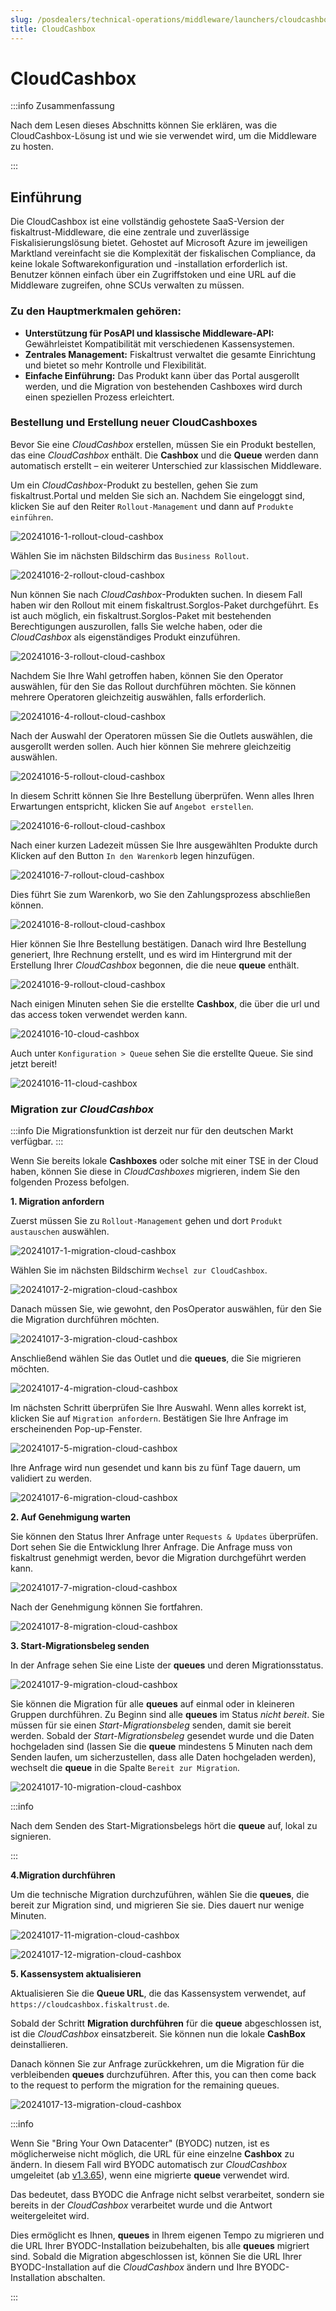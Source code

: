 ```yaml
---
slug: /posdealers/technical-operations/middleware/launchers/cloudcashbox
title: CloudCashbox
---
```


# CloudCashbox

:::info Zusammenfassung

Nach dem Lesen dieses Abschnitts können Sie erklären, was die CloudCashbox-Lösung ist und wie sie verwendet wird, um die Middleware zu hosten.

:::

## Einführung
Die CloudCashbox ist eine vollständig gehostete SaaS-Version der fiskaltrust-Middleware, die eine zentrale und zuverlässige Fiskalisierungslösung bietet.
Gehostet auf Microsoft Azure im jeweiligen Marktland vereinfacht sie die Komplexität der fiskalischen Compliance, da keine lokale Softwarekonfiguration und -installation erforderlich ist.
Benutzer können einfach über ein Zugriffstoken und eine URL auf die Middleware zugreifen, ohne SCUs verwalten zu müssen.

### Zu den Hauptmerkmalen gehören:

- **Unterstützung für PosAPI und klassische Middleware-API:** Gewährleistet Kompatibilität mit verschiedenen Kassensystemen.
- **Zentrales Management:** Fiskaltrust verwaltet die gesamte Einrichtung und bietet so mehr Kontrolle und Flexibilität.
- **Einfache Einführung:** Das Produkt kann über das Portal ausgerollt werden, und die Migration von bestehenden Cashboxes wird durch einen speziellen Prozess erleichtert.

### Bestellung und Erstellung neuer CloudCashboxes

Bevor Sie eine _CloudCashbox_ erstellen, müssen Sie ein Produkt bestellen, das eine _CloudCashbox_ enthält.
Die **Cashbox** und die **Queue** werden dann automatisch erstellt – ein weiterer Unterschied zur klassischen Middleware.

Um ein _CloudCashbox_-Produkt zu bestellen, gehen Sie zum fiskaltrust.Portal und melden Sie sich an.
Nachdem Sie eingeloggt sind, klicken Sie auf den Reiter `Rollout-Management` und dann auf `Produkte einführen`.

![20241016-1-rollout-cloud-cashbox](https://github.com/user-attachments/assets/9ae51df5-bfc5-4fca-a93f-5d12d6f7c65e)

Wählen Sie im nächsten Bildschirm das `Business Rollout`.

![20241016-2-rollout-cloud-cashbox](https://github.com/user-attachments/assets/3a0dc353-5bb8-42ce-bc23-917d0bd6fde8)

Nun können Sie nach _CloudCashbox_-Produkten suchen.
In diesem Fall haben wir den Rollout mit einem fiskaltrust.Sorglos-Paket durchgeführt.
Es ist auch möglich, ein fiskaltrust.Sorglos-Paket mit bestehenden Berechtigungen auszurollen, falls Sie welche haben, oder die _CloudCashbox_ als eigenständiges Produkt einzuführen.

![20241016-3-rollout-cloud-cashbox](https://github.com/user-attachments/assets/309ba6b0-26f0-4215-939c-70ae2c29b80a)

Nachdem Sie Ihre Wahl getroffen haben, können Sie den Operator auswählen, für den Sie das Rollout durchführen möchten.
Sie können mehrere Operatoren gleichzeitig auswählen, falls erforderlich.

![20241016-4-rollout-cloud-cashbox](https://github.com/user-attachments/assets/c563f3c3-7e42-4f9b-8ff3-8a70369fab1d)

Nach der Auswahl der Operatoren müssen Sie die Outlets auswählen, die ausgerollt werden sollen. Auch hier können Sie mehrere gleichzeitig auswählen.

![20241016-5-rollout-cloud-cashbox](https://github.com/user-attachments/assets/bb1a68b0-711d-459c-a3d5-11d5d4aabdcd)

In diesem Schritt können Sie Ihre Bestellung überprüfen. Wenn alles Ihren Erwartungen entspricht, klicken Sie auf `Angebot erstellen`.

![20241016-6-rollout-cloud-cashbox](https://github.com/user-attachments/assets/dc6cc622-cb45-48af-b7a0-81e2b7d7e943)

Nach einer kurzen Ladezeit müssen Sie Ihre ausgewählten Produkte durch Klicken auf den Button `In den Warenkorb` legen hinzufügen.

![20241016-7-rollout-cloud-cashbox](https://github.com/user-attachments/assets/c39c51db-bdc1-4fa1-9900-a86403a35ac8)

Dies führt Sie zum Warenkorb, wo Sie den Zahlungsprozess abschließen können.

![20241016-8-rollout-cloud-cashbox](https://github.com/user-attachments/assets/8fb4a6ee-cead-45cc-ab53-750026896978)

Hier können Sie Ihre Bestellung bestätigen. Danach wird Ihre Bestellung generiert, Ihre Rechnung erstellt, und es wird im Hintergrund mit der Erstellung Ihrer _CloudCashbox_ begonnen, die die neue **queue** enthält.

![20241016-9-rollout-cloud-cashbox](https://github.com/user-attachments/assets/ca7193b3-5dbe-422d-b6dd-3d1050c4b910)

Nach einigen Minuten sehen Sie die erstellte **Cashbox**, die über die url und das access token verwendet werden kann.

![20241016-10-cloud-cashbox](https://github.com/user-attachments/assets/9e53c8bb-b243-45c0-a0a4-501afa1ff255)

Auch unter `Konfiguration > Queue` sehen Sie die erstellte Queue. Sie sind jetzt bereit!

![20241016-11-cloud-cashbox](https://github.com/user-attachments/assets/ae2420a1-716a-4182-bcf9-ce9d6162b05b)



### Migration zur _CloudCashbox_

:::info
Die Migrationsfunktion ist derzeit nur für den deutschen Markt verfügbar.
:::

Wenn Sie bereits lokale **Cashboxes** oder solche mit einer TSE in der Cloud haben, können Sie diese in _CloudCashboxes_ migrieren, indem Sie den folgenden Prozess befolgen.

**1. Migration anfordern**

Zuerst müssen Sie zu `Rollout-Management` gehen und dort `Produkt austauschen` auswählen.

![20241017-1-migration-cloud-cashbox](https://github.com/user-attachments/assets/c2430c58-d180-491e-9e86-f2425ac7cfbe)

Wählen Sie im nächsten Bildschirm `Wechsel zur CloudCashbox`.

![20241017-2-migration-cloud-cashbox](https://github.com/user-attachments/assets/4acb281f-8299-41da-bc74-0c25306c94b3)

Danach müssen Sie, wie gewohnt, den PosOperator auswählen, für den Sie die Migration durchführen möchten.

![20241017-3-migration-cloud-cashbox](https://github.com/user-attachments/assets/7ea981cc-d3aa-4327-922e-cab26bd1b8e6)

Anschließend wählen Sie das Outlet und die **queues**, die Sie migrieren möchten.

![20241017-4-migration-cloud-cashbox](https://github.com/user-attachments/assets/0c70e6ee-2738-4f7a-ba08-00131642138c)

Im nächsten Schritt überprüfen Sie Ihre Auswahl. Wenn alles korrekt ist, klicken Sie auf `Migration anfordern`.
Bestätigen Sie Ihre Anfrage im erscheinenden Pop-up-Fenster.

![20241017-5-migration-cloud-cashbox](https://github.com/user-attachments/assets/439ea46f-eee1-43e5-b6a7-9b26fbb73126)

Ihre Anfrage wird nun gesendet und kann bis zu fünf Tage dauern, um validiert zu werden.

![20241017-6-migration-cloud-cashbox](https://github.com/user-attachments/assets/e7b840ee-f63c-48be-9390-015cd3e6f810)

**2. Auf Genehmigung warten**

Sie können den Status Ihrer Anfrage unter `Requests & Updates` überprüfen. Dort sehen Sie die Entwicklung Ihrer Anfrage. Die Anfrage muss von fiskaltrust genehmigt werden, bevor die Migration durchgeführt werden kann.

![20241017-7-migration-cloud-cashbox](https://github.com/user-attachments/assets/6eac02f8-d6c6-47f6-acca-4641123eec65)

Nach der Genehmigung können Sie fortfahren.

![20241017-8-migration-cloud-cashbox](https://github.com/user-attachments/assets/5aa282bb-7a32-4cd4-9d48-fe71db312ef2)


**3. Start-Migrationsbeleg senden**

In der Anfrage sehen Sie eine Liste der **queues** und deren Migrationsstatus.

![20241017-9-migration-cloud-cashbox](https://github.com/user-attachments/assets/41b998d9-6f2b-4272-8496-8a765e6bd7c3)

Sie können die Migration für alle **queues** auf einmal oder in kleineren Gruppen durchführen. Zu Beginn sind alle **queues** im Status _nicht bereit_. Sie müssen für sie einen _Start-Migrationsbeleg_ senden, damit sie bereit werden. Sobald der _Start-Migrationsbeleg_ gesendet wurde und die Daten hochgeladen sind (lassen Sie die **queue** mindestens 5 Minuten nach dem Senden laufen, um sicherzustellen, dass alle Daten hochgeladen werden), wechselt die **queue** in die Spalte `Bereit zur Migration`.

![20241017-10-migration-cloud-cashbox](https://github.com/user-attachments/assets/9d4a017a-78d0-42c2-9b8c-b1c63ed09f40)


:::info

Nach dem Senden des Start-Migrationsbelegs hört die **queue** auf, lokal zu signieren.

:::


**4.Migration durchführen**

Um die technische Migration durchzuführen, wählen Sie die **queues**, die bereit zur Migration sind, und migrieren Sie sie.
Dies dauert nur wenige Minuten.

![20241017-11-migration-cloud-cashbox](https://github.com/user-attachments/assets/d2d68b1a-8670-4188-b414-4a8122c81f41)


![20241017-12-migration-cloud-cashbox](https://github.com/user-attachments/assets/c34e40d8-176e-411f-8f44-8e850c3cf087)

**5. Kassensystem aktualisieren**

Aktualisieren Sie die **Queue URL**, die das Kassensystem verwendet, auf `https://cloudcashbox.fiskaltrust.de`.

Sobald der Schritt **Migration durchführen** für die **queue** abgeschlossen ist, ist die _CloudCashbox_ einsatzbereit. Sie können nun die lokale **CashBox** deinstallieren.

Danach können Sie zur Anfrage zurückkehren, um die Migration für die verbleibenden **queues** durchzuführen.
After this, you can then come back to the request to perform the migration for the remaining queues.

![20241017-13-migration-cloud-cashbox](https://github.com/user-attachments/assets/05e676ac-f253-4d7d-87d7-453752a8b875)

:::info

Wenn Sie "Bring Your Own Datacenter" (BYODC) nutzen, ist es möglicherweise nicht möglich, die URL für eine einzelne **Cashbox** zu ändern.
In diesem Fall wird BYODC automatisch zur _CloudCashbox_ umgeleitet (ab [v1.3.65](https://docs.fiskaltrust.cloud/changelog/middleware/1.3.65#-feature-byodc-now-automatically-acts-as-a-proxy-when-mistakenly-used-with-a-cloudcashbox-queue)), wenn eine migrierte **queue** verwendet wird.

Das bedeutet, dass BYODC die Anfrage nicht selbst verarbeitet, sondern sie bereits in der _CloudCashbox_ verarbeitet wurde und die Antwort weitergeleitet wird.

Dies ermöglicht es Ihnen, **queues** in Ihrem eigenen Tempo zu migrieren und die URL Ihrer BYODC-Installation beizubehalten, bis alle **queues** migriert sind.
Sobald die Migration abgeschlossen ist, können Sie die URL Ihrer BYODC-Installation auf die _CloudCashbox_ ändern und Ihre BYODC-Installation abschalten.

:::
